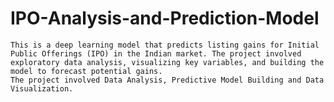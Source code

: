 # IPO-Analysis-and-Prediction-Model
    This is a deep learning model that predicts listing gains for Initial Public Offerings (IPO) in the Indian market. The project involved exploratory data analysis, visualizing key variables, and building the model to forecast potential gains.
    The project involved Data Analysis, Predictive Model Building and Data Visualization.
